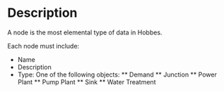 # Description
A node is the most elemental type of data in Hobbes.

Each node must include:
* Name
* Description
* Type: One of the following objects:
** Demand
** Junction
** Power Plant
** Pump Plant
** Sink
** Water Treatment
